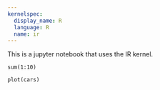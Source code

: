 ```yaml
---
kernelspec:
  display_name: R
  language: R
  name: ir
---
```


This is a jupyter notebook that uses the IR kernel.

```{code-cell} r
sum(1:10)
```

```{code-cell} r
plot(cars)
```

```{code-cell} r

```
